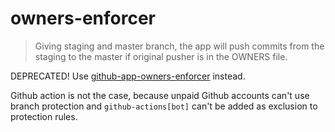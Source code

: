 # owners-enforcer

> Giving staging and master branch, the app will push commits from the staging to the master if original pusher is in the OWNERS file.

DEPRECATED! Use [github-app-owners-enforcer](https://github.com/smpio/github-app-owners-enforcer) instead.

Github action is not the case, because unpaid Github accounts can't use branch protection and `github-actions[bot]`
can't be added as exclusion to protection rules.
